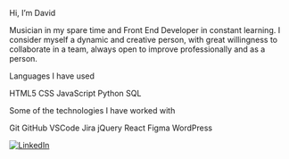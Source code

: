 
Hi, I’m David

Musician in my spare time and Front End Developer in constant learning. I consider myself a dynamic and creative person, with great willingness to collaborate in a team, always open to improve professionally and as a person.



Languages I have used

HTML5 CSS JavaScript Python SQL 

Some of the technologies I have worked with

Git GitHub VSCode Jira jQuery React Figma WordPress

<a href="https://www.linkedin.com/in/davidgonzalezcorso/"><img src="imgs/linkedin.svg" alt="LinkedIn"></a>
